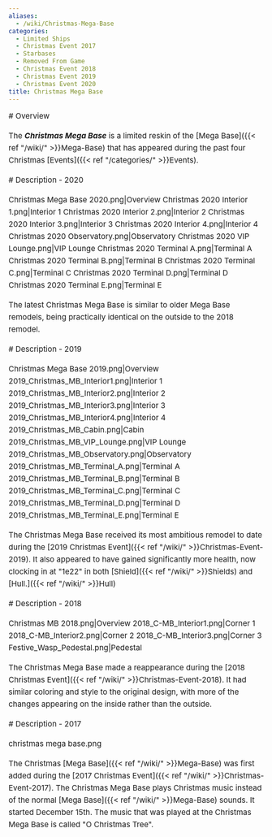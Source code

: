```yaml
---
aliases:
  - /wiki/Christmas-Mega-Base
categories:
  - Limited Ships
  - Christmas Event 2017
  - Starbases
  - Removed From Game
  - Christmas Event 2018
  - Christmas Event 2019
  - Christmas Event 2020
title: Christmas Mega Base
---
```


<div class="cardcontainer" style="font-size:15px; line-height:24px">
# Overview

The **_Christmas Mega Base_** is a limited reskin of the [Mega Base]({{< ref "/wiki/" >}}Mega-Base) that has appeared during the past four Christmas [Events]({{< ref "/categories/" >}}Events).

</div>
<div class="cardcontainer" style="font-size:15px; line-height:24px">
# Description - 2020

Christmas Mega Base 2020.png|Overview Christmas 2020 Interior 1.png|Interior 1 Christmas 2020 Interior 2.png|Interior 2 Christmas 2020 Interior 3.png|Interior 3 Christmas 2020 Interior 4.png|Interior 4 Christmas 2020 Observatory.png|Observatory Christmas 2020 VIP Lounge.png|VIP Lounge Christmas 2020 Terminal A.png|Terminal A Christmas 2020 Terminal B.png|Terminal B Christmas 2020 Terminal C.png|Terminal C Christmas 2020 Terminal D.png|Terminal D Christmas 2020 Terminal E.png|Terminal E

The latest Christmas Mega Base is similar to older Mega Base remodels, being practically identical on the outside to the 2018 remodel.

</div>
<div class="cardcontainer" style="font-size:15px; line-height:24px">
# Description - 2019

Christmas Mega Base 2019.png|Overview 2019_Christmas_MB_Interior1.png|Interior 1 2019_Christmas_MB_Interior2.png|Interior 2 2019_Christmas_MB_Interior3.png|Interior 3 2019_Christmas_MB_Interior4.png|Interior 4 2019_Christmas_MB_Cabin.png|Cabin 2019_Christmas_MB_VIP_Lounge.png|VIP Lounge 2019_Christmas_MB_Observatory.png|Observatory 2019_Christmas_MB_Terminal_A.png|Terminal A 2019_Christmas_MB_Terminal_B.png|Terminal B 2019_Christmas_MB_Terminal_C.png|Terminal C 2019_Christmas_MB_Terminal_D.png|Terminal D 2019_Christmas_MB_Terminal_E.png|Terminal E

The Christmas Mega Base received its most ambitious remodel to date during the [2019 Christmas Event]({{< ref "/wiki/" >}}Christmas-Event-2019). It also appeared to have gained significantly more health, now clocking in at "1e22" in both [Shield]({{< ref "/wiki/" >}}Shields) and [Hull.]({{< ref "/wiki/" >}}Hull)

</div>
<div class="cardcontainer" style="font-size:15px; line-height:24px">
# Description - 2018

Christmas MB 2018.png|Overview 2018_C-MB_Interior1.png|Corner 1 2018_C-MB_Interior2.png|Corner 2 2018_C-MB_Interior3.png|Corner 3 Festive_Wasp_Pedestal.png|Pedestal

The Christmas Mega Base made a reappearance during the [2018 Christmas Event]({{< ref "/wiki/" >}}Christmas-Event-2018). It had similar coloring and style to the original design, with more of the changes appearing on the inside rather than the outside.

</div>
<div class="cardcontainer" style="font-size:15px; line-height:24px">
# Description - 2017

christmas mega base.png

The Christmas [Mega Base]({{< ref "/wiki/" >}}Mega-Base) was first added during the [2017 Christmas Event]({{< ref "/wiki/" >}}Christmas-Event-2017). The Christmas Mega Base plays Christmas music instead of the normal [Mega Base]({{< ref "/wiki/" >}}Mega-Base) sounds. It started December 15th. The music that was played at the Christmas Mega Base is called "O Christmas Tree".

</div>
